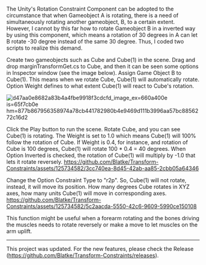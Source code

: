 The Unity's Rotation Constraint Component can be adopted to the circumstance that when Gameobject A is rotating, there is a need of simultaneously rotating another gameobject, B, to a certain extent. However, I cannot by this far how to rotate Gameobject B in a inverted way by using this component, which means a rotation of 30 degrees in A can let B rotate -30 degree instead of the same 30 degree.
Thus, I coded two scripts to realize this demand.

Create two gameobjects such as Cube and Cube(1) in the scene. 
Drag and drop marginTransformGet.cs to Cube, and then it can be seen some options in Inspector window (see the image below).
Assign Game Object B to Cube(1). This means when we rotate Cube, Cube(1) will automatically rotate.
Option Weight defines to what extent Cube(1) will react to Cube's rotation.

![d47aa0e8682a83b4a4fbe9918f3cdcfd_image_ex=660a400e is=65f7cb0e hm=877b867956358974a78cb441782980b4e9469d111b3996aa57bc8856272c16d2](https://github.com/Blatke/Transform-Constraints/assets/125734582/b56d3c14-379b-4a9c-a103-99bf7b2dbe9a)

Click the Play button to run the scene.
Rotate Cube, and you can see Cube(1) is rotating. The Weight is set to 1.0 which means Cube(1) will 100% follow the rotation of Cube. If Weight is 0.4, for instance, and rotation of Cube is 100 degrees, Cube(1) will rotate 100 * 0.4 = 40 degrees.
When Option Inverted is checked, the rotation of Cube(1) will multiply by -1.0 that lets it rotate reversely.
https://github.com/Blatke/Transform-Constraints/assets/125734582/3cc740ea-8d45-42ab-aa85-2cbb05a64346

Change the Option Constraint Type to "r2p". So, Cube(1) will not rotate, instead, it will move its position. How many degrees Cube rotates in XYZ axes, how many units Cube(1) will move in corresponding axes. 
https://github.com/Blatke/Transform-Constraints/assets/125734582/5c2aacda-5550-42c6-9609-5990ce150108

This function might be useful when a forearm rotating and the bones driving the muscles needs to rotate reversely or make a move to let muscles on the arm uplift.

-------
This project was updated. For the new features, please check the Release (https://github.com/Blatke/Transform-Constraints/releases).
